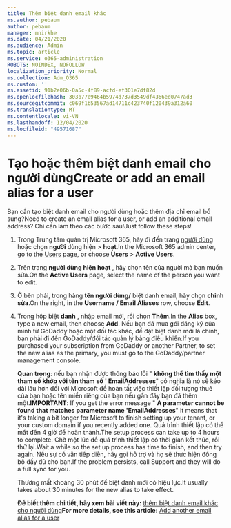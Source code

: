 ```yaml
---
title: Thêm biệt danh email khác
ms.author: pebaum
author: pebaum
manager: mnirkhe
ms.date: 04/21/2020
ms.audience: Admin
ms.topic: article
ms.service: o365-administration
ROBOTS: NOINDEX, NOFOLLOW
localization_priority: Normal
ms.collection: Adm_O365
ms.custom: ''
ms.assetid: 91b2e06b-0a5c-4f89-acfd-ef301e7df82d
ms.openlocfilehash: 303b77e9464b5974d737d3549df4366ed0747ad3
ms.sourcegitcommit: c069f1b53567ad14711c423740f120439a312a60
ms.translationtype: MT
ms.contentlocale: vi-VN
ms.lasthandoff: 12/04/2020
ms.locfileid: "49571687"
---
```

# <a name="create-or-add-an-email-alias-for-a-user"></a><span data-ttu-id="0fd8e-102">Tạo hoặc thêm biệt danh email cho người dùng</span><span class="sxs-lookup"><span data-stu-id="0fd8e-102">Create or add an email alias for a user</span></span>

<span data-ttu-id="0fd8e-103">Bạn cần tạo biệt danh email cho người dùng hoặc thêm địa chỉ email bổ sung?</span><span class="sxs-lookup"><span data-stu-id="0fd8e-103">Need to create an email alias for a user, or add an additional email address?</span></span> <span data-ttu-id="0fd8e-104">Chỉ cần làm theo các bước sau!</span><span class="sxs-lookup"><span data-stu-id="0fd8e-104">Just follow these steps!</span></span>
  
1. <span data-ttu-id="0fd8e-105">Trong Trung tâm quản trị Microsoft 365, hãy đi đến trang [người dùng](https://go.microsoft.com/fwlink/p/?linkid=834822) hoặc chọn **người** dùng hiện  >  **hoạt**.</span><span class="sxs-lookup"><span data-stu-id="0fd8e-105">In the Microsoft 365 admin center, go to the [Users](https://go.microsoft.com/fwlink/p/?linkid=834822) page, or choose **Users** > **Active Users**.</span></span>
    
2. <span data-ttu-id="0fd8e-106">Trên trang **người dùng hiện hoạt** , hãy chọn tên của người mà bạn muốn sửa.</span><span class="sxs-lookup"><span data-stu-id="0fd8e-106">On the **Active Users** page, select the name of the person you want to edit.</span></span> 
    
3. <span data-ttu-id="0fd8e-107">Ở bên phải, trong hàng **tên người dùng/** biệt danh email, hãy chọn **chỉnh sửa**.</span><span class="sxs-lookup"><span data-stu-id="0fd8e-107">On the right, in the **Username / Email Aliases** row, choose **Edit**.</span></span>
    
4. <span data-ttu-id="0fd8e-108">Trong hộp biệt **danh** , nhập email mới, rồi chọn **Thêm**.</span><span class="sxs-lookup"><span data-stu-id="0fd8e-108">In the **Alias** box, type a new email, then choose **Add**.</span></span> <span data-ttu-id="0fd8e-109">Nếu bạn đã mua gói đăng ký của mình từ GoDaddy hoặc một đối tác khác, để đặt biệt danh mới là chính, bạn phải đi đến GoDaddy/đối tác quản lý bảng điều khiển.</span><span class="sxs-lookup"><span data-stu-id="0fd8e-109">If you purchased your subscription from GoDaddy or another Partner, to set the new alias as the primary, you must go to the GoDaddy/partner management console.</span></span> 
    
    <span data-ttu-id="0fd8e-110">**Quan trọng**: nếu bạn nhận được thông báo lỗi " **không thể tìm thấy một tham số khớp với tên tham số ' EmailAddresses**" có nghĩa là nó sẽ kéo dài lâu hơn đối với Microsoft để hoàn tất việc thiết lập đối tượng thuê của bạn hoặc tên miền riêng của bạn nếu gần đây bạn đã thêm một.</span><span class="sxs-lookup"><span data-stu-id="0fd8e-110">**IMPORTANT**: If you get the error message " **A parameter cannot be found that matches parameter name 'EmailAddresses**" it means that it's taking a bit longer for Microsoft to finish setting up your tenant, or your custom domain if you recently added one.</span></span> <span data-ttu-id="0fd8e-111">Quá trình thiết lập có thể mất đến 4 giờ để hoàn thành.</span><span class="sxs-lookup"><span data-stu-id="0fd8e-111">The setup process can take up to 4 hours to complete.</span></span> <span data-ttu-id="0fd8e-112">Chờ một lúc để quá trình thiết lập có thời gian kết thúc, rồi thử lại.</span><span class="sxs-lookup"><span data-stu-id="0fd8e-112">Wait a while so the set up process has time to finish, and then try again.</span></span> <span data-ttu-id="0fd8e-113">Nếu sự cố vẫn tiếp diễn, hãy gọi hỗ trợ và họ sẽ thực hiện đồng bộ đầy đủ cho bạn.</span><span class="sxs-lookup"><span data-stu-id="0fd8e-113">If the problem persists, call Support and they will do a full sync for you.</span></span>
    
    <span data-ttu-id="0fd8e-114">Thường mất khoảng 30 phút để biệt danh mới có hiệu lực.</span><span class="sxs-lookup"><span data-stu-id="0fd8e-114">It usually takes about 30 minutes for the new alias to take effect.</span></span>
    
    <span data-ttu-id="0fd8e-115">**Để biết thêm chi tiết, hãy xem bài viết này:** [thêm biệt danh email khác cho người dùng](https://docs.microsoft.com/microsoft-365/admin/email/add-another-email-alias-for-a-user)</span><span class="sxs-lookup"><span data-stu-id="0fd8e-115">**For more details, see this article:** [Add another email alias for a user](https://docs.microsoft.com/microsoft-365/admin/email/add-another-email-alias-for-a-user)</span></span>
    

